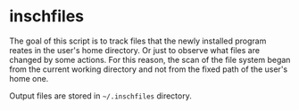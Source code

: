 # inschfiles

The goal of this script is to track files that the newly installed program reates in the user's home directory. Or just to observe what files are 
changed by some actions. For this reason, the scan of the file system 
began from the current working directory and not from the fixed path of 
the user's home one. 

Output files are stored in ```~/.inschfiles``` directory.
